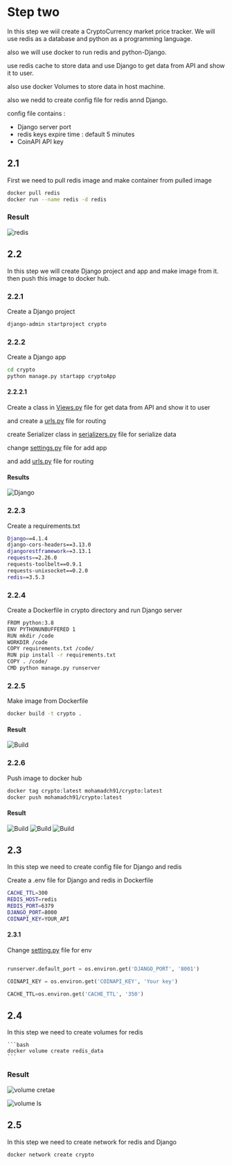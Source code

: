 # Step two

In this step we wiil create a CryptoCurrency market price tracker. We will use redis as a database and python as a programming language.

also we will use docker to run redis and python-Django.

use redis cache to store data and use Django  to get data from API and show it to user.

also use docker Volumes to store data in host machine.

also we  nedd to create config file for redis annd Django.

config file contains : 

- Django server port
- redis keys expire time : default 5 minutes
- CoinAPI API key



## 2.1

First we need to pull redis image and make container from pulled image

```bash
docker pull redis
docker run --name redis -d redis
```

### Result

![redis](./images/redis.png)
## 2.2
In this step we will create Django project and app and make image from it.
then push this image to docker hub.
### 2.2.1

Create a Django project

```bash
django-admin startproject crypto
```
### 2.2.2

Create a Django app

```bash
cd crypto
python manage.py startapp cryptoApp
```
#### 2.2.2.1 

Create a class in [Views.py](./crypto/cryptoApp/views.py) file
for get data from API and show it to user

and create a [urls.py](./crypto/cryptoApp/urls.py) file for routing

create Serializer class in [serializers.py](./crypto/cryptoApp/serializers.py) file for serialize data

change [settings.py](./crypto/crypto/settings.py) file for add app 

and add [urls.py](./crypto/crypto/urls.py) file for routing

#### Results

![Django](./images/django.png)


### 2.2.3
Create a requirements.txt

```bash
Django==4.1.4
django-cors-headers==3.13.0
djangorestframework==3.13.1
requests==2.26.0
requests-toolbelt==0.9.1
requests-unixsocket==0.2.0
redis==3.5.3
```


### 2.2.4

Create a Dockerfile in crypto directory
and run Django server

```bash
FROM python:3.8
ENV PYTHONUNBUFFERED 1
RUN mkdir /code
WORKDIR /code
COPY requirements.txt /code/
RUN pip install -r requirements.txt
COPY . /code/
CMD python manage.py runserver

```

### 2.2.5

Make image from Dockerfile

```bash
docker build -t crypto .
```
#### Result

![Build](./images/build-image.png)


### 2.2.6

Push image to docker hub

```bash
docker tag crypto:latest mohamadch91/crypto:latest
docker push mohamadch91/crypto:latest
```
#### Result

![Build](./images/tag-image.png)
![Build](./images/push-image.png)
![Build](./images/dockehub.png)


## 2.3
In this step we need to create config file for Django and redis

Create a .env file for Django and redis in Dockerfile

```bash
CACHE_TTL=300
REDIS_HOST=redis
REDIS_PORT=6379
DJANGO_PORT=8000
COINAPI_KEY=YOUR_API
```


#### 2.3.1
Change [setting.py](./crypto/crypto/settings.py) file for env

```python

runserver.default_port = os.environ.get('DJANGO_PORT', '8001')

COINAPI_KEY = os.environ.get('COINAPI_KEY', 'Your key')

CACHE_TTL=os.environ.get('CACHE_TTL', '350')

```

## 2.4
In this step we need to create volumes for redis 
    
    ```bash
    docker volume create redis_data
    ```

### Result

![volume cretae](./images/volume-create.png)

![volume ls](./images/volume-ls.png)
## 2.5
In this step we need to create network for redis and Django

```bash
docker network create crypto
```

